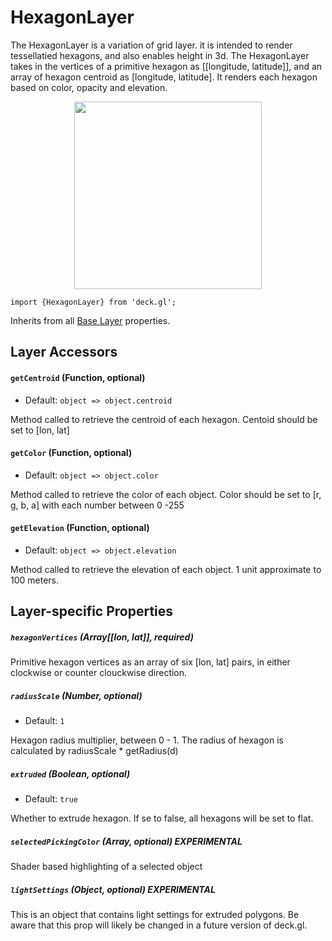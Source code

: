 # HexagonLayer

The HexagonLayer is a variation of grid layer. it is intended to render tessellatied hexagons,
and also enables height in 3d. The HexagonLayer takes in the vertices of a primitive
hexagon as [[longitude, latitude]], and an array of hexagon centroid as [longitude, latitude].
It renders each hexagon based on color, opacity and elevation.

<div align="center">
  <img height="300" src="/demo/src/static/images/hexagon-layer.png" />
</div>

    import {HexagonLayer} from 'deck.gl';

Inherits from all [Base Layer](/docs/layers/base-layer.md) properties.


## Layer Accessors

#### `getCentroid` (Function, optional)

- Default: `object => object.centroid`

Method called to retrieve the centroid of each hexagon. Centoid should be set to [lon, lat]

#### `getColor` (Function, optional)

- Default: `object => object.color`

Method called to retrieve the color of each object. Color should be set to [r, g, b, a]
with each number between 0 -255

#### `getElevation` (Function, optional)

- Default: `object => object.elevation`

Method called to retrieve the elevation of each object. 1 unit approximate to 100 meters.


## Layer-specific Properties

##### `hexagonVertices` (Array[[lon, lat]], required)

Primitive hexagon vertices as an array of six [lon, lat] pairs,
in either clockwise or counter clouckwise direction.

##### `radiusScale` (Number, optional)

- Default: `1`

Hexagon radius multiplier, between 0 - 1. The radius of hexagon is calculated by 
radiusScale * getRadius(d)

##### `extruded` (Boolean, optional)

- Default: `true`

Whether to extrude hexagon. If se to false, all hexagons will be set to flat.

##### `selectedPickingColor` (Array, optional) **EXPERIMENTAL**

Shader based highlighting of a selected object

##### `lightSettings` (Object, optional) **EXPERIMENTAL**

This is an object that contains light settings for extruded polygons.
Be aware that this prop will likely be changed in a future version of deck.gl.
